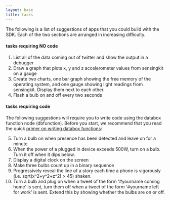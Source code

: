 ```yaml
---
layout: base
title: tasks
---
```


The following is a list of suggestions of apps that you could build with the SDK. Each of the two sections are arranged in increasing difficulty.

#### tasks requiring NO code

1. List all of the data coming out of twitter and show the output in a debugger
2. Draw a graph that plots x, y and z accelerometer values from sensingkit on a gauge
3. Create two charts, one bar graph showing the free memory of the operating system, and one gauge showing light readings from sensingkit.  Display them next to each other.
4. Flash a bulb on and off every two seconds

#### tasks requiring code

The following suggestions will require you to write code using the databox function node (dbfunction).  Before you start, we recommend that you read the quick [primer on writing databox functions](/tutorials/functions):

5. Turn a bulb on when presence has been detected and leave on for a minute
6. When the power of a plugged in device exceeds 500W, turn on a bulb.  Turn it off when it dips below.
7. Display a digital clock on the screen
8. Make three bulbs count up in a binary sequence
9. Progressively reveal the line of a story each time a phone is vigorously (i.e. sqrt(x^2+y^2+z^2) > 45) shaken.
10. Turn a bulb and plug on when a tweet of the form '#yourname coming home' is sent, turn them off when a tweet of the form '#yourname left for work' is sent.  Extend this by showing whether the bulbs are on or off.  
